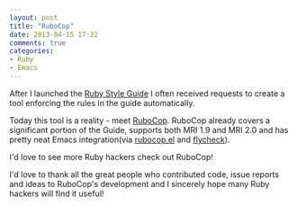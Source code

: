 ```yaml
---
layout: post
title: "RuboCop"
date: 2013-04-15 17:22
comments: true
categories:
- Ruby
- Emacs
---
```


After I launched the
[Ruby Style Guide](https://github.com/bbatsov/ruby-style-guide) I
often received requests to create a tool enforcing the rules in the guide
automatically.

Today this tool is a reality - meet
[RuboCop](https://github.com/bbatsov/rubocop). RuboCop already covers
a significant portion of the Guide, supports both MRI 1.9 and MRI 2.0
and has pretty neat Emacs integration(via
[rubocop.el](https://github.com/bbatsov/rubocop-emacs) and
[flycheck](https://github.com/lunaryorn/flycheck)).

I'd love to see more Ruby hackers check out RuboCop!

I'd love to thank all the great people who contributed code, issue
reports and ideas to RuboCop's development and I sincerely hope many
Ruby hackers will find it useful!
